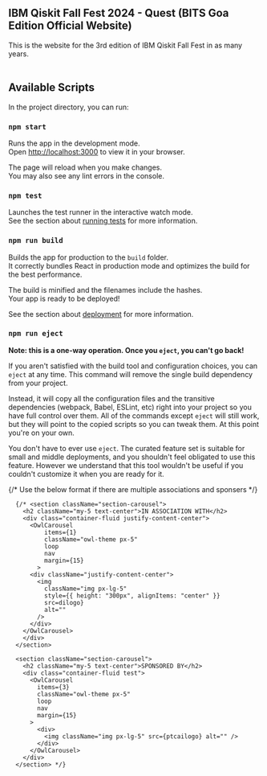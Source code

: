 ## IBM Qiskit Fall Fest 2024 - Quest (BITS Goa Edition Official Website)

This is the website for the 3rd edition of IBM Qiskit Fall Fest in as many years. <br><br>



## Available Scripts

In the project directory, you can run:

### `npm start`

Runs the app in the development mode.\
Open [http://localhost:3000](http://localhost:3000) to view it in your browser.

The page will reload when you make changes.\
You may also see any lint errors in the console.

### `npm test`

Launches the test runner in the interactive watch mode.\
See the section about [running tests](https://facebook.github.io/create-react-app/docs/running-tests) for more information.

### `npm run build`

Builds the app for production to the `build` folder.\
It correctly bundles React in production mode and optimizes the build for the best performance.

The build is minified and the filenames include the hashes.\
Your app is ready to be deployed!

See the section about [deployment](https://facebook.github.io/create-react-app/docs/deployment) for more information.

### `npm run eject`

**Note: this is a one-way operation. Once you `eject`, you can't go back!**

If you aren't satisfied with the build tool and configuration choices, you can `eject` at any time. This command will remove the single build dependency from your project.

Instead, it will copy all the configuration files and the transitive dependencies (webpack, Babel, ESLint, etc) right into your project so you have full control over them. All of the commands except `eject` will still work, but they will point to the copied scripts so you can tweak them. At this point you're on your own.

You don't have to ever use `eject`. The curated feature set is suitable for small and middle deployments, and you shouldn't feel obligated to use this feature. However we understand that this tool wouldn't be useful if you couldn't customize it when you are ready for it.


 {/* Use the below format if there are multiple associations and sponsers */}

      {/* <section className="section-carousel">
        <h2 className="my-5 text-center">IN ASSOCIATION WITH</h2>
        <div class="container-fluid justify-content-center">
          <OwlCarousel
              items={1}
              className="owl-theme px-5"
              loop
              nav
              margin={15}
            >
          <div className="justify-content-center">
            <img
              className="img px-lg-5"
              style={{ height: "300px", alignItems: "center" }}
              src=dilogo}
              alt=""
            />
          </div>
        </OwlCarousel>
        </div>
      </section>

      <section className="section-carousel">
        <h2 className="my-5 text-center">SPONSORED BY</h2>
        <div class="container-fluid test">
          <OwlCarousel
            items={3}
            className="owl-theme px-5"
            loop
            nav
            margin={15}
          >
            <div>
              <img className="img px-lg-5" src={ptcailogo} alt="" />
            </div>
          </OwlCarousel>
        </div>
      </section> */}
